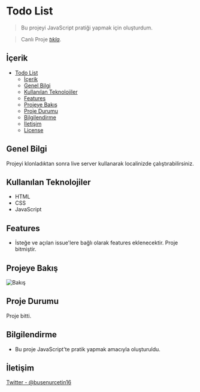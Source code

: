 # Todo List

> Bu projeyi JavaScript pratiği yapmak için oluşturdum.

> Canlı Proje [_tıkla_](https://todo-list-app-six-wine.vercel.app/).

## İçerik
- [Todo List](#todo-list)
  - [İçerik](#i̇çerik)
  - [Genel Bilgi](#genel-bilgi)
  - [Kullanılan Teknolojiler](#kullanılan-teknolojiler)
  - [Features](#features)
  - [Projeye Bakış](#projeye-bakış)
  - [Proje Durumu](#proje-durumu)
  - [Bilgilendirme](#bilgilendirme)
  - [İletişim](#i̇letişim)
  - [License](#license)


## Genel Bilgi
Projeyi klonladıktan sonra live server kullanarak localinizde çalıştırabilirsiniz.

## Kullanılan Teknolojiler
- HTML
- CSS
- JavaScript


## Features
- İsteğe ve açılan issue'lere bağlı olarak features eklenecektir. Proje bitmiştir.


## Projeye Bakış
![Bakış](https://github.com/busenurcetin/TodoList/assets/110244548/ac41dae4-d527-4fa6-9306-00b99f74f3de)


## Proje Durumu
Proje bitti.


## Bilgilendirme
- Bu proje JavaScript'te pratik yapmak amacıyla oluşturuldu.

## İletişim
[Twitter - @busenurcetin16](https://twitter.com/busenurcetin16)
